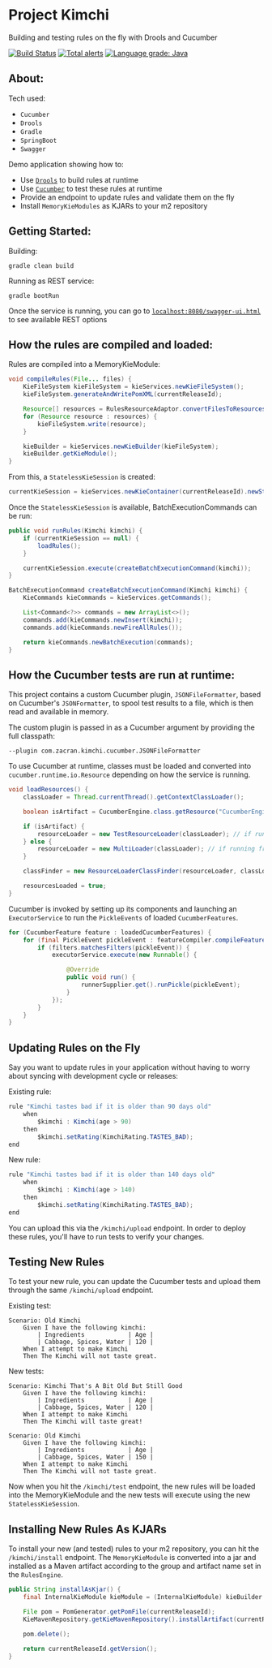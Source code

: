 # Project Kimchi
Building and testing rules on the fly with Drools and Cucumber

[![Build Status](https://travis-ci.org/zacran/project-kimchi.svg?branch=master)](https://travis-ci.org/zacran/project-kimchi.svg?branch=master)
[![Total alerts](https://img.shields.io/lgtm/alerts/g/zacran/project-kimchi.svg?logo=lgtm&logoWidth=18)](https://lgtm.com/projects/g/zacran/project-kimchi/alerts/)
[![Language grade: Java](https://img.shields.io/lgtm/grade/java/g/zacran/project-kimchi.svg?logo=lgtm&logoWidth=18)](https://lgtm.com/projects/g/zacran/project-kimchi/context:java)

## About:

Tech used:
- `Cucumber`
- `Drools`
- `Gradle`
- `SpringBoot`
- `Swagger`

Demo application showing how to:
- Use [`Drools`](https://github.com/kiegroup/drools) to build rules at runtime
- Use [`Cucumber`](https://github.com/cucumber/cucumber-jvm) to test these rules at runtime
- Provide an endpoint to update rules and validate them on the fly
- Install `MemoryKieModules` as KJARs to your m2 repository

## Getting Started:

Building:
```shell
gradle clean build
```

Running as REST service:
```shell
gradle bootRun
```

Once the service is running, you can go to [`localhost:8080/swagger-ui.html`](localhost:8080/swagger-ui.html) to see available REST options

## How the rules are compiled and loaded:
Rules are compiled into a MemoryKieModule:
```java
void compileRules(File... files) {
    KieFileSystem kieFileSystem = kieServices.newKieFileSystem();
    kieFileSystem.generateAndWritePomXML(currentReleaseId);

    Resource[] resources = RulesResourceAdaptor.convertFilesToResources(files);
    for (Resource resource : resources) {
        kieFileSystem.write(resource);
    }

    kieBuilder = kieServices.newKieBuilder(kieFileSystem);
    kieBuilder.getKieModule();
}
```

From this, a `StatelessKieSession` is created:
```java
currentKieSession = kieServices.newKieContainer(currentReleaseId).newStatelessKieSession();
```

Once the `StatelessKieSession` is available, BatchExecutionCommands can be run:
```java
public void runRules(Kimchi kimchi) {
    if (currentKieSession == null) {
        loadRules();
    }

    currentKieSession.execute(createBatchExecutionCommand(kimchi));
}

BatchExecutionCommand createBatchExecutionCommand(Kimchi kimchi) {
    KieCommands kieCommands = kieServices.getCommands();

    List<Command<?>> commands = new ArrayList<>();
    commands.add(kieCommands.newInsert(kimchi));
    commands.add(kieCommands.newFireAllRules());

    return kieCommands.newBatchExecution(commands);
}
```

## How the Cucumber tests are run at runtime:
This project contains a custom Cucumber plugin, `JSONFileFormatter`, based on Cucumber's `JSONFormatter`, to spool test results to a file, which is then read and available in memory. 

The custom plugin is passed in as a Cucumber argument by providing the full classpath:
```shell
--plugin com.zacran.kimchi.cucumber.JSONFileFormatter
```

To use Cucumber at runtime, classes must be loaded and converted into `cucumber.runtime.io.Resource` depending on how the service is running. 

```java
void loadResources() {
    classLoader = Thread.currentThread().getContextClassLoader();

    boolean isArtifact = CucumberEngine.class.getResource("CucumberEngine.class").toString().contains("jar:");

    if (isArtifact) {
        resourceLoader = new TestResourceLoader(classLoader); // if running from artifact
    } else {
        resourceLoader = new MultiLoader(classLoader); // if running from bootRun
    }

    classFinder = new ResourceLoaderClassFinder(resourceLoader, classLoader);

    resourcesLoaded = true;
}
```

Cucumber is invoked by setting up its components and launching an `ExecutorService` to run the `PickleEvents` of loaded `CucumberFeatures`.

```java
for (CucumberFeature feature : loadedCucumberFeatures) {
    for (final PickleEvent pickleEvent : featureCompiler.compileFeature(feature)) {
        if (filters.matchesFilters(pickleEvent)) {
            executorService.execute(new Runnable() {

                @Override
                public void run() {
                    runnerSupplier.get().runPickle(pickleEvent);
                }
            });
        }
    }
}
```

## Updating Rules on the Fly

Say you want to update rules in your application without having to worry about syncing with development cycle or releases:

Existing rule:
```java
rule "Kimchi tastes bad if it is older than 90 days old"
    when
        $kimchi : Kimchi(age > 90)
    then
        $kimchi.setRating(KimchiRating.TASTES_BAD);
end
```

New rule:
```java
rule "Kimchi tastes bad if it is older than 140 days old"
    when
        $kimchi : Kimchi(age > 140)
    then
        $kimchi.setRating(KimchiRating.TASTES_BAD);
end
```

You can upload this via the `/kimchi/upload` endpoint. In order to deploy these rules, you'll have to run tests to verify your changes.

## Testing New Rules

To test your new rule, you can update the Cucumber tests and upload them through the same `/kimchi/upload` endpoint.

Existing test:
```
Scenario: Old Kimchi
    Given I have the following kimchi:
        | Ingredients            | Age |
        | Cabbage, Spices, Water | 120 |
    When I attempt to make Kimchi
    Then The Kimchi will not taste great.
```

New tests:
```
Scenario: Kimchi That's A Bit Old But Still Good
    Given I have the following kimchi:
        | Ingredients            | Age |
        | Cabbage, Spices, Water | 120 |
    When I attempt to make Kimchi
    Then The Kimchi will taste great!

Scenario: Old Kimchi
    Given I have the following kimchi:
        | Ingredients            | Age |
        | Cabbage, Spices, Water | 150 |
    When I attempt to make Kimchi
    Then The Kimchi will not taste great.
```

Now when you hit the `/kimchi/test` endpoint, the new rules will be loaded into the MemoryKieModule and the new tests will execute using the new `StatelessKieSession`.

## Installing New Rules As KJARs

To install your new (and tested) rules to your m2 repository, you can hit the `/kimchi/install` endpoint. The `MemoryKieModule` is converted into a jar and installed as a Maven artifact according to the group and artifact name set in the `RulesEngine`.

```java
public String installAsKjar() {
    final InternalKieModule kieModule = (InternalKieModule) kieBuilder.getKieModule();

    File pom = PomGenerator.getPomFile(currentReleaseId);
    KieMavenRepository.getKieMavenRepository().installArtifact(currentReleaseId, kieModule, pom);

    pom.delete();

    return currentReleaseId.getVersion();
}
```

## 